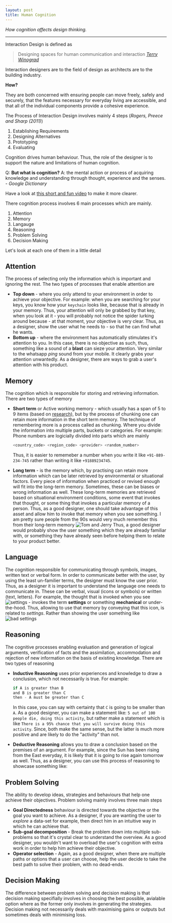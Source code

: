 ```yaml
---
layout: post
title: Human Cognition
---
```


*How cognition affects design thinking.*

-----
<!--more-->

Interaction Design is defined as 

> Designing spaces for human communication and interaction
> *[Terry Winograd](https://en.wikipedia.org/wiki/Terry_Winograd)*


Interaction designers are to the field of design as architects are to the building industry.

**How?**

They are both concerned with ensuring people can move freely, safely and securely,
that the features necessary for everyday living are accessible, and that all of the
individual components provide a cohesive experience.

The Process of Interaction Design involves mainly 4 steps (*Rogers, Preece and Sharp (2011)*)

1. Establishing Requirements
2. Designing Alternatives
3. Prototyping
4. Evaluating

Cognition drives human behaviour. Thus, the role of the designer is to support the
nature and limitations of human cognition.

Q: **But what is cognition?**
A: the mental action or process of acquiring knowledge and understanding through thought,
    experience and the senses. - *Google Dictionary*

Have a look at [this short and fun video](https://youtu.be/R-sVnmmw6WY) to make it
more clearer.

There cognition process involves 6 main processes which are mainly.

1. Attention
2. Memory
3. Langauge
4. Reasoning
5. Problem Solving
6. Decision Making

Let's look at each one of them in a little detail

## Attention

The process of selecting only the information which is important and ignoring the rest.
The two types of processes that enable attention are

- **Top down** - where you only attend to your environment in order to achieve your objective.
    For example: when you are searching for your keys, you know how your `keychain` looks
    like, because that is already in your memory. Thus, your attention will only be grabbed
    by that key, when you look at it - you will probably not notice the spider lurking around
    because - at that moment, your objective is very clear. Thus, as a designer, show the
    user what he needs to - so that he can find what he wants.
- **Bottom up** - where the environment has automatically stimulates it's attention to you.
    In this case, there is no objective as such, thus, something like a sound of a **blast**
    can sieze your attention. Very similar to the whatsapp *ping* sound from your mobile.
    It clearly grabs your attention unwantedly. As a designer, there are ways to grab
    a user's attention with his product.


## Memory

The cognition which is responsible for storing and retrieving information.
There are two types of memory
- **Short term** or Active working memory - which usually has a span
    of 5 to 9 items (based on [research](https://www.simplypsychology.org/peterson-peterson.html)),
    but by the process of chunking one can retain more information in the short term memory.
    The technique of remembering more is a process called as chunking. Where you divide
    the information into multiple parts, buckets or categories. For example: Phone
    numbers are logicially divided into parts which are mainly
    ```javascript
    <country_code> <region_code> <provider> <random_number>
    ```
    Thus, it is easier to rememeber a number when you write it like
    `+91-889-234-745` rather than writing it like `+91889234745`.

- **Long term** - is the memory which, by practising can retain more information which
    can be later retrieved by environmental or situational factors. Every piece of
    information when practiced or revised enough will fit into the long-term memory.
    Sometimes, these can be biases or wrong information as well. These long-term
    memories are retrieved based on situational environment conditions, some event
    that invokes that thought, or some thing that invokes a particular memory of
    a person. Thus, as a good designer, one should take advantage of this asset
    and allow him to invoke that memory when you see something. I am pretty
    sure people from the 90s would very much remember this from their long-term memory
    ![Tom and Jerry](http://i0.kym-cdn.com/photos/images/original/001/149/102/6f3.png)
    Thus, a good designer would probably show the user something which they are already
    familiar with, or something they have already seen before helping them to relate
    to your product better.


## Language

The cognition responsible for communicating through symbols, images, written
text or verbal form. In order to communicate better with the user, by using the
least un-familier terms, the designer must know the user prior. Thus, as a designer
it is important to understand the language one needs to communicate in. These can be verbal, visual (icons or symbols) or written (text, letters). For example,
the thought that is invoked when you see ![settings](https://cdn1.iconfinder.com/data/icons/trycons/32/settings-48.png) - invokes the term **settings** or something
**mechanical** or under-the-hood. Thus, allowing to use that memory by conveying
that this icon, is related to *settings*. Rather than showing the user something 
like ![bad settings](https://cdn4.iconfinder.com/data/icons/seo-and-optimization/80/Seo_and_optimization_icons-05-48.png)


## Reasoning

The cognitive processes enabling evaluation and generation of logical arguments,
verification of facts and the assimilation, accommodation and rejection of new information
on the basis of existing knowledge. There are two types of reasoning
- **Inductive Reasoning** uses prior experiences and knowledge to draw a conclusion,
    which not necessarily is true. For example: 
    ```javascript
    if A is greater than B
    and B is greater than C
    then - A must be greater than C
    ```
    In this case, you can say with certainty that `C` is going to be smaller than `A`. As a good designer, you can make a statement like: 
    `5 out of 100 people die, doing this activity`, but rather make a statement which is like
    `There is a 95% chance that you will survive doing this activity`. Since, both
    make the same sense, but the latter is much more positive and are likely to do the "activity" than not.


- **Deductive Reasoning** allows you to draw a conclusion based on the
    premises of an argument. For example, since the Sun has been rising from the East
    everyday, it is likely that it is going to rise again tomorrow as well. Thus, as a designer, you can use this process of reasoning to showcase something like: 



## Problem Solving

The ability to develop ideas, strategies and behaviours that help one achieve their
objectives. Problem solving mainly involves three main steps
- **Goal Directedness** behaviour is directed towards the objective or the goal you want to achieve. As a designer, if you are wanting the user to *explore* a data-set for example, then
direct him in an intuitive way in which he can achieve that. 
- **Sub-goal decomposition** - Break the problem down into multiple sub-problems so that
it's crystal clear to understand the overview. As a good designer, you wouldn't want to overload the user's cognition with extra work in order to help him achieve their objective.
- **Operator selection** - Again, as a good designer, when there are multiple paths or options that a user can choose, help the user decide to take the best path to solve
their problem, with no dead-ends.


## Decision Making

The difference between problem solving and decision making is that decision making
specifially involves in choosing the best possible, avialable option where as the
former only involves in generating the strategies. Decision making not necessarily
deals with maximising gains or outputs but sometimes deals with minimising loss.
